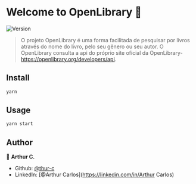 # Welcome to OpenLibrary 👋
![Version](https://img.shields.io/badge/version-1.0.0-blue.svg?cacheSeconds=2592000)

> O projeto OpenLibrary é uma forma facilitada de pesquisar por livros através do nome do livro, pelo seu gênero ou seu autor. O OpenLibrary consulta a api do próprio site oficial da OpenLibrary- https://openlibrary.org/developers/api.

## Install

```sh
yarn
```

## Usage

```sh
yarn start
```

## Author

👤 **Arthur C.**

* Github: [@thur-c](https://github.com/thur-c)
* LinkedIn: [@Arthur Carlos](https://linkedin.com/in/Arthur Carlos)
